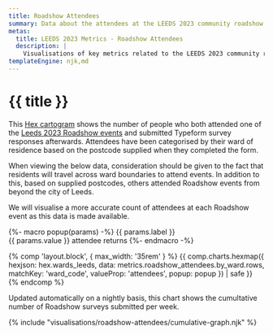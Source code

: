 ```yaml
---
title: Roadshow Attendees
summary: Data about the attendees at the LEEDS 2023 community roadshow events.
metas:
  title: LEEDS 2023 Metrics - Roadshow Attendees
  description: |
    Visualisations of key metrics related to the LEEDS 2023 community roadshow events.
templateEngine: njk,md
---
```


# {{ title }}

This [Hex cartogram](https://open-innovations.org/blog/2017-05-08-mapping-election-with-hexes) shows the number of people who both attended one of the [Leeds 2023 Roadshow events](https://leeds2023.co.uk/news/get-ready-for-the-roadshow-with-leeds-2023) and submitted Typeform survey responses afterwards. Attendees have been categorised by their ward of residence based on the postcode supplied when they completed the form.  

When viewing the below data, consideration should be given to the fact that residents will travel across ward boundaries to attend events. In addition to this, based on supplied postcodes, others attended Roadshow events from beyond the city of Leeds.

We will visualise a more accurate count of attendees at each Roadshow event as this data is made available.

{%- macro popup(params) -%}
{{ params.label }}</br>
{{ params.value }} attendee returns
{%- endmacro -%}

{% comp 'layout.block', { max_width: '35rem' } %}
{{ comp.charts.hexmap({
  hexjson: hex.wards_leeds,
  data: metrics.roadshow_attendees.by_ward.rows,
  matchKey: 'ward_code',
  valueProp: 'attendees',
  popup: popup
}) | safe }}
{% endcomp %}

Updated automatically on a nightly basis, this chart shows the cumultative number of Roadshow surveys submitted per week.

{% include "visualisations/roadshow-attendees/cumulative-graph.njk" %}

